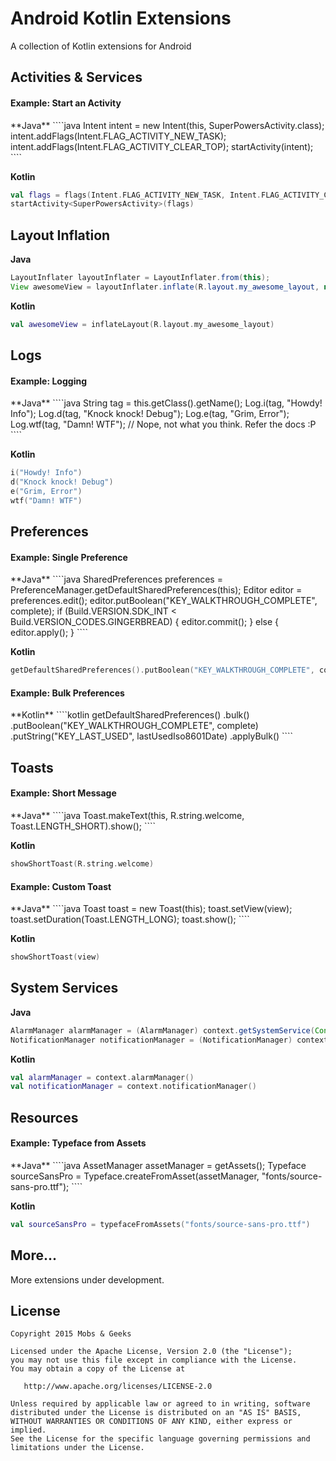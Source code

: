 Android Kotlin Extensions
=========================
A collection of Kotlin extensions for Android

Activities & Services
-------------------------
<h4>Example: Start an Activity</h4>
**Java**
````java
Intent intent = new Intent(this, SuperPowersActivity.class);
intent.addFlags(Intent.FLAG_ACTIVITY_NEW_TASK);
intent.addFlags(Intent.FLAG_ACTIVITY_CLEAR_TOP);
startActivity(intent);
````

**Kotlin**
````kotlin
val flags = flags(Intent.FLAG_ACTIVITY_NEW_TASK, Intent.FLAG_ACTIVITY_CLEAR_TOP)
startActivity<SuperPowersActivity>(flags)
````

Layout Inflation
-------------------------
**Java**
````java
LayoutInflater layoutInflater = LayoutInflater.from(this);
View awesomeView = layoutInflater.inflate(R.layout.my_awesome_layout, null);
````

**Kotlin**
````kotlin
val awesomeView = inflateLayout(R.layout.my_awesome_layout)
````

Logs
-------------------------
<h4>Example: Logging</h4>
**Java**
````java
String tag = this.getClass().getName();
Log.i(tag, "Howdy! Info");
Log.d(tag, "Knock knock! Debug");
Log.e(tag, "Grim, Error");
Log.wtf(tag, "Damn! WTF"); // Nope, not what you think. Refer the docs :P
````

**Kotlin**
````kotlin
i("Howdy! Info")
d("Knock knock! Debug")
e("Grim, Error")
wtf("Damn! WTF")
````

Preferences
-------------------------
<h4>Example: Single Preference</h4>
**Java**
````java
SharedPreferences preferences = PreferenceManager.getDefaultSharedPreferences(this);
Editor editor = preferences.edit();
editor.putBoolean("KEY_WALKTHROUGH_COMPLETE", complete);
if (Build.VERSION.SDK_INT < Build.VERSION_CODES.GINGERBREAD) {
  editor.commit();
} else {
  editor.apply();
}
````

**Kotlin**
````kotlin
getDefaultSharedPreferences().putBoolean("KEY_WALKTHROUGH_COMPLETE", complete)
````

<h4>Example: Bulk Preferences</h4>
**Kotlin**
````kotlin
getDefaultSharedPreferences()
  .bulk()
  .putBoolean("KEY_WALKTHROUGH_COMPLETE", complete)
  .putString("KEY_LAST_USED", lastUsedIso8601Date)
  .applyBulk()
````

Toasts
-------------------------
<h4>Example: Short Message</h4>
**Java**
````java
Toast.makeText(this, R.string.welcome, Toast.LENGTH_SHORT).show();
````

**Kotlin**
````kotlin
showShortToast(R.string.welcome)
````

<h4>Example: Custom Toast</h4>
**Java**
````java
Toast toast = new Toast(this);
toast.setView(view);
toast.setDuration(Toast.LENGTH_LONG);
toast.show();
````

**Kotlin**
````kotlin
showShortToast(view)
````

System Services
-------------------------
**Java**
````java
AlarmManager alarmManager = (AlarmManager) context.getSystemService(Context.ALARM_SERVICE);
NotificationManager notificationManager = (NotificationManager) context.getSystemService(Context.NOTIFICATION_SERVICE);
````

**Kotlin**
````kotlin
val alarmManager = context.alarmManager()
val notificationManager = context.notificationManager()
````

Resources
-------------------------
<h4>Example: Typeface from Assets</h4>
**Java**
````java
AssetManager assetManager = getAssets();
Typeface sourceSansPro = Typeface.createFromAsset(assetManager, "fonts/source-sans-pro.ttf");
````

**Kotlin**
````kotlin
val sourceSansPro = typefaceFromAssets("fonts/source-sans-pro.ttf")
````

More...
-------------------------
More extensions under development.

License
-------------------------
    Copyright 2015 Mobs & Geeks

    Licensed under the Apache License, Version 2.0 (the "License");
    you may not use this file except in compliance with the License.
    You may obtain a copy of the License at

       http://www.apache.org/licenses/LICENSE-2.0

    Unless required by applicable law or agreed to in writing, software
    distributed under the License is distributed on an "AS IS" BASIS,
    WITHOUT WARRANTIES OR CONDITIONS OF ANY KIND, either express or implied.
    See the License for the specific language governing permissions and
    limitations under the License.

